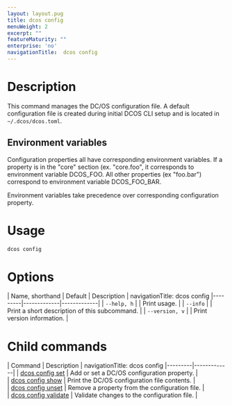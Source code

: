 ```yaml
---
layout: layout.pug
title: dcos config
menuWeight: 2
excerpt: ""
featureMaturity: ""
enterprise: 'no'
navigationTitle:  dcos config
---
```


<!-- This source repo for this topic is https://github.com/dcos/dcos-docs -->


# Description
This command manages the DC/OS configuration file. A default configuration file is created during initial DCOS CLI setup and is located in `~/.dcos/dcos.toml`.

## Environment variables
Configuration properties all have corresponding environment variables. If a property is in the "core" section (ex. "core.foo", it corresponds to environment variable DCOS_FOO. All other properties (ex "foo.bar") correspond to environment variable DCOS_FOO_BAR.

Environment variables take precedence over corresponding configuration property.

# Usage

```bash
dcos config 
```

# Options

| Name, shorthand | Default | Description |
navigationTitle:  dcos config
|---------|-------------|-------------|
| `--help, h`   |             |  Print usage. |
| `--info`   |             |  Print a short description of this subcommand. |
| `--version, v`   |             | Print version information. |

# Child commands

| Command | Description |
navigationTitle:  dcos config
|---------|-------------|
| [dcos config set](/1.10/cli/command-reference/dcos-config/dcos-config-set/)   | Add or set a DC/OS configuration property. |  
| [dcos config show](/1.10/cli/command-reference/dcos-config/dcos-config-show/)    | Print the DC/OS configuration file contents. |  
| [dcos config unset](/1.10/cli/command-reference/dcos-config/dcos-config-unset/)    | Remove a property from the configuration file. |  
| [dcos config validate](/1.10/cli/command-reference/dcos-config/dcos-config-validate/)    | Validate changes to the configuration file. |  
